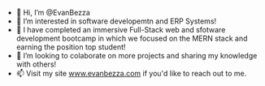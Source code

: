 - 👋 Hi, I’m @EvanBezza
- 👀 I’m interested in software developemtn and ERP Systems!
- 🌱 I have completed an immersive Full-Stack web and sfotware development bootcamp in which we focused on the MERN stack and earning the position top   student!
- 💞️ I’m looking to colaborate on more projects and sharing my knowledge with others!
- 📫 Visit my site www.evanbezza.com if you'd like to reach out to me.

<!---
EvanBezza/EvanBezza is a ✨ special ✨ repository because its `README.md` (this file) appears on your GitHub profile.
You can click the Preview link to take a look at your changes.
--->
